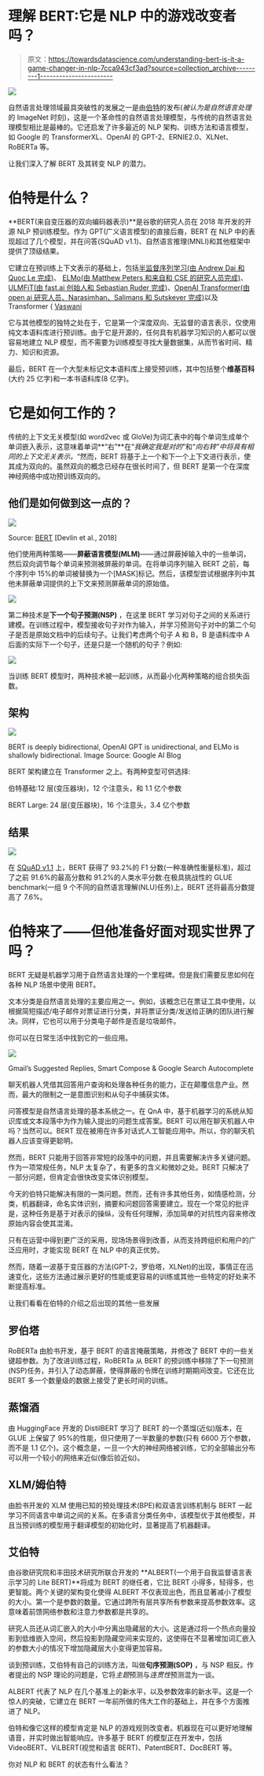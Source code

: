 # 理解 BERT:它是 NLP 中的游戏改变者吗？

> 原文：<https://towardsdatascience.com/understanding-bert-is-it-a-game-changer-in-nlp-7cca943cf3ad?source=collection_archive---------1----------------------->

![](img/ac61bf75d2147417c910160070e20851.png)

自然语言处理领域最具突破性的发展之一是由[伯特](https://ai.googleblog.com/2018/11/open-sourcing-bert-state-of-art-pre.html)的发布(*被认为是自然语言处理*的 ImageNet 时刻)，这是一个革命性的自然语言处理模型，与传统的自然语言处理模型相比是最棒的。它还启发了许多最近的 NLP 架构、训练方法和语言模型，如 Google 的 TransformerXL、OpenAI 的 GPT-2、ERNIE2.0、XLNet、RoBERTa 等。

让我们深入了解 BERT 及其转变 NLP 的潜力。

# **伯特是什么？**

**BERT(来自变压器的双向编码器表示)**是谷歌的研究人员在 2018 年开发的开源 NLP 预训练模型。作为 GPT(广义语言模型)的直接后裔，BERT 在 NLP 中的表现超过了几个模型，并在问答(SQuAD v1.1)、自然语言推理(MNLI)和其他框架中提供了顶级结果。

它建立在预训练上下文表示的基础上，包括[半监督序列学习(由 Andrew Dai 和 Quoc Le 完成)](https://arxiv.org/abs/1511.01432)、 [ELMo(由 Matthew Peters 和来自和 CSE 的研究人员完成)](https://arxiv.org/abs/1802.05365)、 [ULMFiT(由 fast.ai 创始人和 Sebastian Ruder 完成)](https://arxiv.org/abs/1801.06146)、[OpenAI Transformer(由 open ai 研究人员、Narasimhan、Salimans 和 Sutskever 完成)](https://s3-us-west-2.amazonaws.com/openai-assets/research-covers/language-unsupervised/language_understanding_paper.pdf)以及 Transformer ( [Vaswani](https://arxiv.org/pdf/1706.03762.pdf)

它与其他模型的独特之处在于，它是第一个深度双向、无监督的语言表示，仅使用纯文本语料库进行预训练。由于它是开源的，任何具有机器学习知识的人都可以很容易地建立 NLP 模型，而不需要为训练模型寻找大量数据集，从而节省时间、精力、知识和资源。

最后，BERT 在一个大型未标记文本语料库上接受预训练，其中包括整个**维基百科**(大约 25 亿字)和一本书语料库(8 亿字)。

# 它是如何工作的？

传统的上下文无关模型(如 word2vec 或 GloVe)为词汇表中的每个单词生成单个单词嵌入表示，这意味着单词**“右”**在“*我确定我是对的*”和“*向右转”中将具有相同的上下文无关表示。*“然而，BERT 将基于上一个和下一个上下文进行表示，使其成为双向的。虽然双向的概念已经存在很长时间了，但 BERT 是第一个在深度神经网络中成功预训练双向的。

## 他们是如何做到这一点的？

![](img/93bdf8b4da6ec1de486719bd53770604.png)

Source: [BERT](https://arxiv.org/abs/1810.04805) [Devlin et al., 2018]

他们使用两种策略——**屏蔽语言模型(MLM)**——通过屏蔽掉输入中的一些单词，然后双向调节每个单词来预测被屏蔽的单词。在将单词序列输入 BERT 之前，每个序列中 15%的单词被替换为一个[MASK]标记。然后，该模型尝试根据序列中其他未屏蔽单词提供的上下文来预测屏蔽单词的原始值。

![](img/84cedc664dbbf40412ecc7ed69285a9c.png)

第二种技术是**下一个句子预测(NSP)** ，在这里 BERT 学习对句子之间的关系进行建模。在训练过程中，模型接收句子对作为输入，并学习预测句子对中的第二个句子是否是原始文档中的后续句子。让我们考虑两个句子 A 和 B，B 是语料库中 A 后面的实际下一个句子，还是只是一个随机的句子？例如:

![](img/a33da7229148898cf0252c204927f919.png)

当训练 BERT 模型时，两种技术被一起训练，从而最小化两种策略的组合损失函数。

## **架构**

![](img/c4e363597487b6f6ea765783cc0a3a84.png)

BERT is deeply bidirectional, OpenAI GPT is unidirectional, and ELMo is shallowly bidirectional. Image Source: Google AI Blog

BERT 架构建立在 Transformer 之上。有两种变型可供选择:

伯特基础:12 层(变压器块)，12 个注意头，和 1.1 亿个参数

BERT Large: 24 层(变压器块)，16 个注意头，3.4 亿个参数

## **结果**

![](img/30c84658571ed1c11f56c7a3b38640ee.png)

在 [SQuAD v1.1](https://rajpurkar.github.io/SQuAD-explorer/) 上，BERT 获得了 93.2%的 F1 分数(一种准确性衡量标准)，超过了之前 91.6%的最高分数和 91.2%的人类水平分数:在极具挑战性的 GLUE benchmark(一组 9 个不同的自然语言理解(NLU)任务)上，BERT 还将最高分数提高了 7.6%。

# 伯特来了——但他准备好面对现实世界了吗？

BERT 无疑是机器学习用于自然语言处理的一个里程碑。但是我们需要反思如何在各种 NLP 场景中使用 BERT。

文本分类是自然语言处理的主要应用之一。例如，该概念已在票证工具中使用，以根据简短描述/电子邮件对票证进行分类，并将票证分类/发送给正确的团队进行解决。同样，它也可以用于分类电子邮件是否是垃圾邮件。

你可以在日常生活中找到它的一些应用。

![](img/60659533bde150cb20fe248dd889c405.png)

Gmail’s Suggested Replies, Smart Compose & Google Search Autocomplete

聊天机器人凭借其回答用户查询和处理各种任务的能力，正在颠覆信息产业。然而，最大的限制之一是意图识别和从句子中捕获实体。

问答模型是自然语言处理的基本系统之一。在 QnA 中，基于机器学习的系统从知识库或文本段落中为作为输入提出的问题生成答案。BERT 可以用在聊天机器人中吗？当然可以。BERT 现在被用在许多对话式人工智能应用中。所以，你的聊天机器人应该变得更聪明。

然而，BERT 只能用于回答非常短的段落中的问题，并且需要解决许多关键问题。作为一项常规任务，NLP 太复杂了，有更多的含义和微妙之处。BERT 只解决了一部分问题，但肯定会很快改变实体识别模型。

今天的伯特只能解决有限的一类问题。然而，还有许多其他任务，如情感检测，分类，机器翻译，命名实体识别，摘要和问题回答需要建立。现在一个常见的批评是，这种任务是基于对表示的操纵，没有任何理解，添加简单的对抗性内容来修改原始内容会使其混淆。

只有在运营中得到更广泛的采用，现场场景得到改善，从而支持跨组织和用户的广泛应用时，才能实现 BERT 在 NLP 中的真正优势。

然而，随着一波基于变压器的方法(GPT-2，罗伯塔，XLNet)的出现，事情正在迅速变化，这些方法通过展示更好的性能或更容易的训练或其他一些特定的好处来不断提高标准。

让我们看看在伯特的介绍之后出现的其他一些发展

## **罗伯塔**

RoBERTa 由脸书开发，基于 BERT 的语言掩蔽策略，并修改了 BERT 中的一些关键超参数。为了改进训练过程，RoBERTa 从 BERT 的预训练中移除了下一句预测(NSP)任务，并引入了动态屏蔽，使得屏蔽的令牌在训练时期期间改变。它还在比 BERT 多一个数量级的数据上接受了更长时间的训练。

## **蒸馏酒**

由 HuggingFace 开发的 DistilBERT 学习了 BERT 的一个蒸馏(近似)版本，在 GLUE 上保留了 95%的性能，但只使用了一半数量的参数(只有 6600 万个参数，而不是 1.1 亿个)。这个概念是，一旦一个大的神经网络被训练，它的全部输出分布可以用一个较小的网络来近似(像后验近似)。

## **XLM/姆伯特**

由脸书开发的 XLM 使用已知的预处理技术(BPE)和双语言训练机制与 BERT 一起学习不同语言中单词之间的关系。在多语言分类任务中，该模型优于其他模型，并且当预训练的模型用于翻译模型的初始化时，显著提高了机器翻译。

## **艾伯特**

由谷歌研究院和丰田技术研究所联合开发的 **ALBERT(一个用于自我监督语言表示学习的 Lite BERT)**将成为 BERT 的继任者，它比 BERT 小得多，轻得多，也更智能。两个关键的架构变化使得 ALBERT 不仅表现出色，而且显著减小了模型的大小。第一个是参数的数量。它通过跨所有层共享所有参数来提高参数效率。这意味着前馈网络参数和注意力参数都是共享的。

研究人员还从词汇嵌入的大小中分离出隐藏层的大小。这是通过将一个热点向量投影到低维嵌入空间，然后投影到隐藏空间来实现的，这使得在不显著增加词汇嵌入的参数大小的情况下增加隐藏层大小变得更加容易。

谈到预训练，艾伯特有自己的训练方法，叫做**句序预测(SOP)** ，与 NSP 相反。作者提出的 NSP 理论的问题是，它将*主题*预测与*连贯性*预测混为一谈。

ALBERT 代表了 NLP 在几个基准上的新水平，以及参数效率的新水平。这是一个惊人的突破，它建立在 BERT 一年前所做的伟大工作的基础上，并在多个方面推进了 NLP。

伯特和像它这样的模型肯定是 NLP 的游戏规则改变者。机器现在可以更好地理解语音，并实时做出智能响应。许多基于 BERT 的模型正在开发中，包括 VideoBERT、ViLBERT(视觉和语言 BERT)、PatentBERT、DocBERT 等。

你对 NLP 和 BERT 的状态有什么看法？